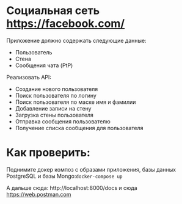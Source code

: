 #  Социальная сеть https://facebook.com/
Приложение должно содержать следующие данные:
- Пользователь
- Стена 
- Сообщения чата (PtP)

Реализовать API:

- Создание нового пользователя
- Поиск пользователя по логину
- Поиск пользователя по маске имя и фамилии
- Добавление записи на стену
- Загрузка стены пользователя
- Отправка сообщения пользователю
- Получение списка сообщения для пользователя

# Как проверить:

Поднимите докер композ с образами приложения, базы данных PostgreSQL и базы Mongo:`docker-compose up`

А дальше сюда: http://localhost:8000/docs и сюда https://web.postman.com
